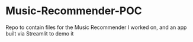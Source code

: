 # Music-Recommender-POC
Repo to contain files for the Music Recommender I worked on, and an app built via Streamlit to demo it
